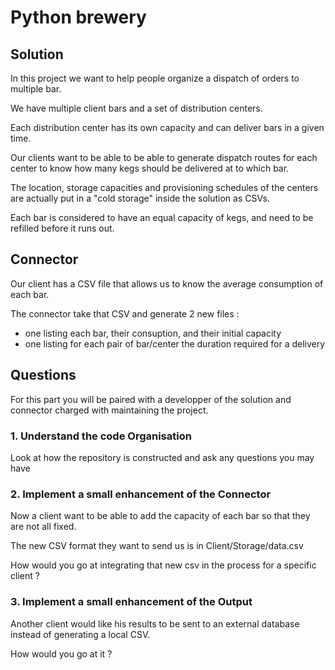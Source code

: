 # Python brewery

## Solution

In this project we want to help people organize a dispatch of orders to multiple bar.

We have multiple client bars and a set of distribution centers.

Each distribution center has its own capacity and can deliver bars in a given time.

Our clients want to be able to be able to generate dispatch routes for each center to know how many kegs should be delivered at to which bar.

The location, storage capacities and provisioning schedules of the centers are actually put in a "cold storage" inside the solution as CSVs.

Each bar is considered to have an equal capacity of kegs, and need to be refilled before it runs out.

## Connector

Our client has a CSV file that allows us to know the average consumption of each bar.

The connector take that CSV and generate 2 new files :
- one listing each bar, their consuption, and their initial capacity
- one listing for each pair of bar/center the duration required for a delivery

## Questions

For this part you will be paired with a developper of the solution and connector charged with maintaining the project.

### 1. Understand the code Organisation

Look at how the repository is constructed and ask any questions you may have

### 2. Implement a small enhancement of the Connector

Now a client want to be able to add the capacity of each bar so that they are not all fixed.

The new CSV format they want to send us is in Client/Storage/data.csv

How would you go at integrating that new csv in the process for a specific client ?

### 3. Implement a small enhancement of the Output

Another client would like his results to be sent to an external database instead of generating a local CSV.

How would you go at it ?
